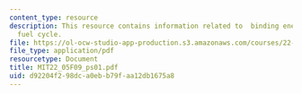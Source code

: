 ```yaml
---
content_type: resource
description: This resource contains information related to  binding energy and thorium
  fuel cycle.
file: https://ol-ocw-studio-app-production.s3.amazonaws.com/courses/22-05-neutron-science-and-reactor-physics-fall-2009/d92204f298dca0ebb79faa12db1675a8_MIT22_05F09_ps01.pdf
file_type: application/pdf
resourcetype: Document
title: MIT22_05F09_ps01.pdf
uid: d92204f2-98dc-a0eb-b79f-aa12db1675a8
---
```

